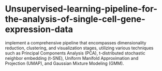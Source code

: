 # Unsupervised-learning-pipeline-for-the-analysis-of-single-cell-gene-expression-data
implement a comprehensive pipeline that encompasses dimensionality reduction, clustering, and visualization stages, utilizing various techniques such as Principal Components Analysis (PCA), t-distributed stochastic neighbor embedding (t-SNE), Uniform Manifold Approximation and Projection (UMAP), and Gaussian Mixture Modeling (GMM).
